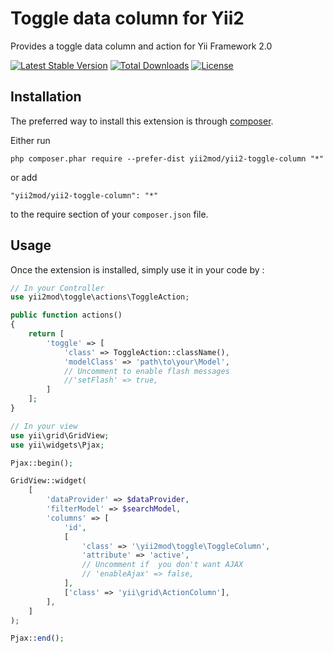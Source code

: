 Toggle data column for Yii2
===========================
Provides a toggle data column and action for Yii Framework 2.0

[![Latest Stable Version](https://poser.pugx.org/yii2mod/yii2-toggle-column/v/stable)](https://packagist.org/packages/yii2mod/yii2-toggle-column) [![Total Downloads](https://poser.pugx.org/yii2mod/yii2-toggle-column/downloads)](https://packagist.org/packages/yii2mod/yii2-toggle-column) [![License](https://poser.pugx.org/yii2mod/yii2-toggle-column/license)](https://packagist.org/packages/yii2mod/yii2-toggle-column)

Installation
------------

The preferred way to install this extension is through [composer](http://getcomposer.org/download/).

Either run

```
php composer.phar require --prefer-dist yii2mod/yii2-toggle-column "*"
```

or add

```
"yii2mod/yii2-toggle-column": "*"
```

to the require section of your `composer.json` file.


Usage
-----

Once the extension is installed, simply use it in your code by  :

```php
// In your Controller
use yii2mod\toggle\actions\ToggleAction;

public function actions()
{
	return [
		'toggle' => [
			'class' => ToggleAction::className(),
			'modelClass' => 'path\to\your\Model',
			// Uncomment to enable flash messages
			//'setFlash' => true,
		]
	];
}

// In your view
use yii\grid\GridView;
use yii\widgets\Pjax;

Pjax::begin();

GridView::widget(
	[
		'dataProvider' => $dataProvider,
		'filterModel' => $searchModel,
		'columns' => [
			'id',
			[
				'class' => '\yii2mod\toggle\ToggleColumn',
				'attribute' => 'active',
				// Uncomment if  you don't want AJAX
				// 'enableAjax' => false,
			],
			['class' => 'yii\grid\ActionColumn'],
		],
	]
);

Pjax::end();
```
